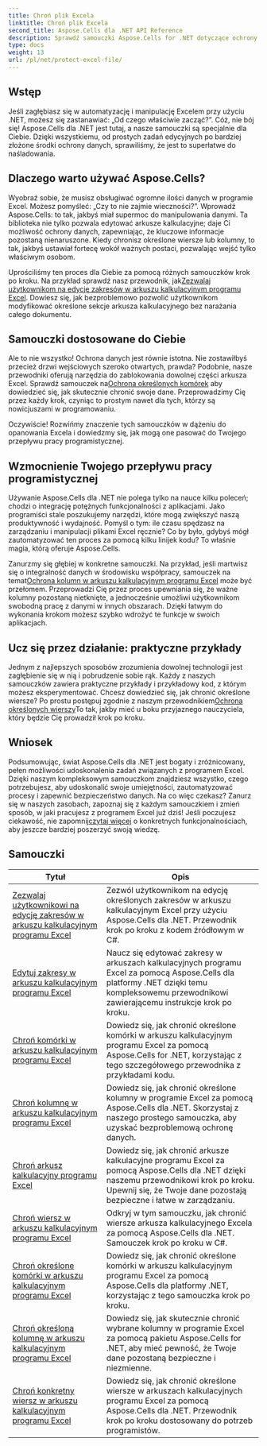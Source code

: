 ```yaml
---
title: Chroń plik Excela
linktitle: Chroń plik Excela
second_title: Aspose.Cells dla .NET API Reference
description: Sprawdź samouczki Aspose.Cells for .NET dotyczące ochrony plików Excel. Dowiedz się, jak zabezpieczyć poufne dane za pomocą C#.
type: docs
weight: 13
url: /pl/net/protect-excel-file/
---
```

## Wstęp

Jeśli zagłębiasz się w automatyzację i manipulację Excelem przy użyciu .NET, możesz się zastanawiać: „Od czego właściwie zacząć?”. Cóż, nie bój się! Aspose.Cells dla .NET jest tutaj, a nasze samouczki są specjalnie dla Ciebie. Dzięki wszystkiemu, od prostych zadań edycyjnych po bardziej złożone środki ochrony danych, sprawiliśmy, że jest to superłatwe do naśladowania.

## Dlaczego warto używać Aspose.Cells?

Wyobraź sobie, że musisz obsługiwać ogromne ilości danych w programie Excel. Możesz pomyśleć: „Czy to nie zajmie wieczności?”. Wprowadź Aspose.Cells: to tak, jakbyś miał supermoc do manipulowania danymi. Ta biblioteka nie tylko pozwala edytować arkusze kalkulacyjne; daje Ci możliwość ochrony danych, zapewniając, że kluczowe informacje pozostaną nienaruszone. Kiedy chronisz określone wiersze lub kolumny, to tak, jakbyś ustawiał fortecę wokół ważnych postaci, pozwalając wejść tylko właściwym osobom. 

Uprościliśmy ten proces dla Ciebie za pomocą różnych samouczków krok po kroku. Na przykład sprawdź nasz przewodnik, jak[Zezwalaj użytkownikom na edycję zakresów w arkuszu kalkulacyjnym programu Excel](./allow-user-to-edit-ranges-in-excel-worksheet/). Dowiesz się, jak bezproblemowo pozwolić użytkownikom modyfikować określone sekcje arkusza kalkulacyjnego bez narażania całego dokumentu. 

## Samouczki dostosowane do Ciebie

 Ale to nie wszystko! Ochrona danych jest równie istotna. Nie zostawiłbyś przecież drzwi wejściowych szeroko otwartych, prawda? Podobnie, nasze przewodniki oferują narzędzia do zablokowania dowolnej części arkusza Excel. Sprawdź samouczek na[Ochrona określonych komórek](./protect-specific-cells-in-a-excel-worksheet/) aby dowiedzieć się, jak skutecznie chronić swoje dane. Przeprowadzimy Cię przez każdy krok, czyniąc to prostym nawet dla tych, którzy są nowicjuszami w programowaniu.

Oczywiście! Rozwińmy znaczenie tych samouczków w dążeniu do opanowania Excela i dowiedzmy się, jak mogą one pasować do Twojego przepływu pracy programistycznej.

## Wzmocnienie Twojego przepływu pracy programistycznej 

Używanie Aspose.Cells dla .NET nie polega tylko na nauce kilku poleceń; chodzi o integrację potężnych funkcjonalności z aplikacjami. Jako programiści stale poszukujemy narzędzi, które mogą zwiększyć naszą produktywność i wydajność. Pomyśl o tym: ile czasu spędzasz na zarządzaniu i manipulacji plikami Excel ręcznie? Co by było, gdybyś mógł zautomatyzować ten proces za pomocą kilku linijek kodu? To właśnie magia, którą oferuje Aspose.Cells.

 Zanurzmy się głębiej w konkretne samouczki. Na przykład, jeśli martwisz się o integralność danych w środowisku współpracy, samouczek na temat[Ochrona kolumn w arkuszu kalkulacyjnym programu Excel](./protect-column-in-excel-worksheet/) może być przełomem. Przeprowadzi Cię przez proces upewniania się, że ważne kolumny pozostaną nietknięte, a jednocześnie umożliwi użytkownikom swobodną pracę z danymi w innych obszarach. Dzięki łatwym do wykonania krokom możesz szybko wdrożyć te funkcje w swoich aplikacjach.

## Ucz się przez działanie: praktyczne przykłady 

Jednym z najlepszych sposobów zrozumienia dowolnej technologii jest zagłębienie się w nią i pobrudzenie sobie rąk. Każdy z naszych samouczków zawiera praktyczne przykłady i przykładowy kod, z którym możesz eksperymentować. Chcesz dowiedzieć się, jak chronić określone wiersze? Po prostu postępuj zgodnie z naszym przewodnikiem[Ochrona określonych wierszy](./protect-specific-row-in-excel-worksheet/)To tak, jakby mieć u boku przyjaznego nauczyciela, który będzie Cię prowadził krok po kroku. 

## Wniosek

 Podsumowując, świat Aspose.Cells dla .NET jest bogaty i zróżnicowany, pełen możliwości udoskonalenia zadań związanych z programem Excel. Dzięki naszym kompleksowym samouczkom znajdziesz wszystko, czego potrzebujesz, aby udoskonalić swoje umiejętności, zautomatyzować procesy i zapewnić bezpieczeństwo danych. Na co więc czekasz? Zanurz się w naszych zasobach, zapoznaj się z każdym samouczkiem i zmień sposób, w jaki pracujesz z programem Excel już dziś! Jeśli poczujesz ciekawość, nie zapomnij[czytaj więcej](./protect-excel-worksheet/) o konkretnych funkcjonalnościach, aby jeszcze bardziej poszerzyć swoją wiedzę.



## Samouczki 
| Tytuł | Opis |
| --- | --- |
| [Zezwalaj użytkownikowi na edycję zakresów w arkuszu kalkulacyjnym programu Excel](./allow-user-to-edit-ranges-in-excel-worksheet/) | Zezwól użytkownikom na edycję określonych zakresów w arkuszu kalkulacyjnym Excel przy użyciu Aspose.Cells dla .NET. Przewodnik krok po kroku z kodem źródłowym w C#. |  
| [Edytuj zakresy w arkuszu kalkulacyjnym programu Excel](./edit-ranges-in-excel-worksheet/) | Naucz się edytować zakresy w arkuszach kalkulacyjnych programu Excel za pomocą Aspose.Cells dla platformy .NET dzięki temu kompleksowemu przewodnikowi zawierającemu instrukcje krok po kroku. |  
| [Chroń komórki w arkuszu kalkulacyjnym programu Excel](./protect-cells-in-excel-worksheet/) | Dowiedz się, jak chronić określone komórki w arkuszu kalkulacyjnym programu Excel za pomocą Aspose.Cells for .NET, korzystając z tego szczegółowego przewodnika z przykładami kodu. |  
| [Chroń kolumnę w arkuszu kalkulacyjnym programu Excel](./protect-column-in-excel-worksheet/) | Dowiedz się, jak chronić określone kolumny w programie Excel za pomocą Aspose.Cells dla .NET. Skorzystaj z naszego prostego samouczka, aby uzyskać bezproblemową ochronę danych. |  
| [Chroń arkusz kalkulacyjny programu Excel](./protect-excel-worksheet/) | Dowiedz się, jak chronić arkusze kalkulacyjne programu Excel za pomocą Aspose.Cells dla .NET dzięki naszemu przewodnikowi krok po kroku. Upewnij się, że Twoje dane pozostają bezpieczne i łatwe w zarządzaniu. |  
| [Chroń wiersz w arkuszu kalkulacyjnym programu Excel](./protect-row-in-excel-worksheet/) | Odkryj w tym samouczku, jak chronić wiersze arkusza kalkulacyjnego Excela za pomocą Aspose.Cells dla .NET. Samouczek krok po kroku w C#. |  
| [Chroń określone komórki w arkuszu kalkulacyjnym programu Excel](./protect-specific-cells-in-a-excel-worksheet/) | Dowiedz się, jak chronić określone komórki w arkuszu kalkulacyjnym programu Excel za pomocą Aspose.Cells dla platformy .NET, korzystając z tego samouczka krok po kroku. |  
| [Chroń określoną kolumnę w arkuszu kalkulacyjnym programu Excel](./protect-specific-column-in-excel-worksheet/) | Dowiedz się, jak skutecznie chronić wybrane kolumny w programie Excel za pomocą pakietu Aspose.Cells for .NET, aby mieć pewność, że Twoje dane pozostaną bezpieczne i niezmienne. |  
| [Chroń konkretny wiersz w arkuszu kalkulacyjnym programu Excel](./protect-specific-row-in-excel-worksheet/) | Dowiedz się, jak chronić określone wiersze w arkuszach kalkulacyjnych programu Excel za pomocą Aspose.Cells dla .NET. Przewodnik krok po kroku dostosowany do potrzeb programistów. |  